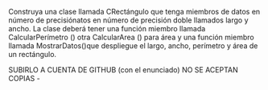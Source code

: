 Construya una clase llamada CRectángulo que tenga miembros de datos en número de precisiónatos en número de precisión
doble llamados largo y ancho.
 La clase deberá tener una función miembro llamada CalcularPerímetro () otra CalcularArea () para área y una función miembro llamada MostrarDatos()que despliegue el largo, ancho, perímetro y área de un rectángulo.


SUBIRLO A CUENTA DE GITHUB (con el enunciado)
NO SE ACEPTAN COPIAS -